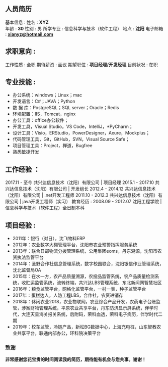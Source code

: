 ## 人员简历
基本信息 :
姓名 : **XYZ**									
年龄 : **30**
性别 : 男​
所学专业 : 信息科学与技术（软件工程）
地点 : **沈阳**
电子邮箱 : **xianyz@hotmail.com**

## 求职意向 :
工作性质 : 全职
期待薪资 : 面议
期望职位 : **项目经理/开发经理**
目前状况 : 在职

## 专业技能 :
* 办公系统：windows；Linux；mac
* 开发语言：C#；JAVA；Python
* 数  据 库：PostgreSQL；SQL server；Oracle；Redis
* 环境配置：IIS，Tomcat，nginx
* 办公工具：office办公软件；
* 开发工具，Visual Studio，VS Code，IntelliJ，*PyCharm；
* 设计工具：Visio，ERStudio，PowerDesigner，Axure，Mockplus；
* 代码管理工具，Git，GitHub，SVN，Visual Source Safe；
* 项目管理工具：Project，禅道，Bugfree
* 熟悉敏捷开发

## 工作经验 ：

2017.11 - 至今		    共兴达信息技术（沈阳）有限公司		| 	  项目经理
2015.1  - 2017.10		共兴达信息技术（沈阳）有限公司 		| 	 开发组长
2012.4  - 2014.12 		共兴达信息技术（沈阳）有限公司		|	 .net开发工程师
2011.10 - 2012.3 		共兴达信息技术（沈阳）有限公司		|	 java开发工程师（实习）
教育经历 :
2008.09 - 2012.07		沈阳工程学院			|	信息科学与技术（软件工程）全日制本科

## 项目经验 :
* 2011年：银行（对日），沈飞物料ERP
* 2012年：农业数字大棚管理平台，沈阳市农业预警指挥服务系统
* 2013年：联合日邮物流分拨管理系统，公用集团eoms，丹东溯源，沈阳市农资执法监管平台
* 2014年：圣野合作社信息管理系统，数字校园联合，沈阳银信作业管理系统，沈北监督局OA
* 2015年：在水一方，农产品质量溯源，农投品监管系统，农产品质量检测系统，收贮运监管系统，流转终端，共兴达LBS管理系统，东北新闻网智慧社区
* 2016年：粮食监管平台，网格化监管平台，一村一表，种子监管平台
* 2017年：蛋糕达人，人防工程LBS，合作社，农资进销存
* 2018年：休闲农业2018，农业物联网，农业综合产品开发，农药电子台账监管，涉案财物管理系统，平原农业共享平台，丹东防汛显示屏系统，伴学时代，大连天呈海关报关系统，后附码，荣科血透，荣科电子病历，伴学时代二期
* 2019年：校车监管，冷链产品，新松BG数据中心，上海充电桩，山东智教农业共享平台，联通内部办公，环科院决策平台

### 致谢
​	**非常感谢您花宝贵的时间阅读我的简历，期待能有机会与您共事。谢谢！**
